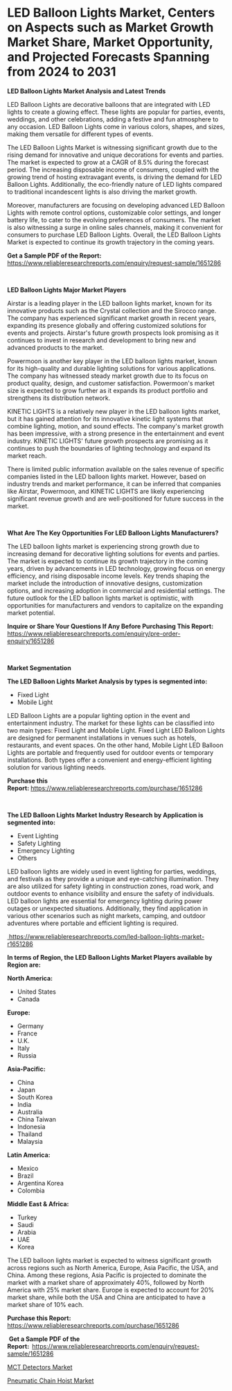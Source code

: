 <p><h1>LED Balloon Lights Market, Centers on Aspects such as Market Growth Market Share, Market Opportunity, and Projected Forecasts Spanning from 2024 to 2031</h1></p><p><strong>LED Balloon Lights Market Analysis and Latest Trends</strong></p>
<p><p>LED Balloon Lights are decorative balloons that are integrated with LED lights to create a glowing effect. These lights are popular for parties, events, weddings, and other celebrations, adding a festive and fun atmosphere to any occasion. LED Balloon Lights come in various colors, shapes, and sizes, making them versatile for different types of events.</p><p>The LED Balloon Lights Market is witnessing significant growth due to the rising demand for innovative and unique decorations for events and parties. The market is expected to grow at a CAGR of 8.5% during the forecast period. The increasing disposable income of consumers, coupled with the growing trend of hosting extravagant events, is driving the demand for LED Balloon Lights. Additionally, the eco-friendly nature of LED lights compared to traditional incandescent lights is also driving the market growth.</p><p>Moreover, manufacturers are focusing on developing advanced LED Balloon Lights with remote control options, customizable color settings, and longer battery life, to cater to the evolving preferences of consumers. The market is also witnessing a surge in online sales channels, making it convenient for consumers to purchase LED Balloon Lights. Overall, the LED Balloon Lights Market is expected to continue its growth trajectory in the coming years.</p></p>
<p><strong>Get a Sample PDF of the Report:&nbsp;</strong> <a href="https://www.reliableresearchreports.com/enquiry/request-sample/1651286">https://www.reliableresearchreports.com/enquiry/request-sample/1651286</a></p>
<p>&nbsp;</p>
<p><strong>LED Balloon Lights Major Market Players</strong></p>
<p><p>Airstar is a leading player in the LED balloon lights market, known for its innovative products such as the Crystal collection and the Sirocco range. The company has experienced significant market growth in recent years, expanding its presence globally and offering customized solutions for events and projects. Airstar's future growth prospects look promising as it continues to invest in research and development to bring new and advanced products to the market.</p><p>Powermoon is another key player in the LED balloon lights market, known for its high-quality and durable lighting solutions for various applications. The company has witnessed steady market growth due to its focus on product quality, design, and customer satisfaction. Powermoon's market size is expected to grow further as it expands its product portfolio and strengthens its distribution network.</p><p>KINETIC LIGHTS is a relatively new player in the LED balloon lights market, but it has gained attention for its innovative kinetic light systems that combine lighting, motion, and sound effects. The company's market growth has been impressive, with a strong presence in the entertainment and event industry. KINETIC LIGHTS' future growth prospects are promising as it continues to push the boundaries of lighting technology and expand its market reach.</p><p>There is limited public information available on the sales revenue of specific companies listed in the LED balloon lights market. However, based on industry trends and market performance, it can be inferred that companies like Airstar, Powermoon, and KINETIC LIGHTS are likely experiencing significant revenue growth and are well-positioned for future success in the market.</p></p>
<p>&nbsp;</p>
<p><strong>What Are The Key Opportunities For LED Balloon Lights Manufacturers?</strong></p>
<p><p>The LED balloon lights market is experiencing strong growth due to increasing demand for decorative lighting solutions for events and parties. The market is expected to continue its growth trajectory in the coming years, driven by advancements in LED technology, growing focus on energy efficiency, and rising disposable income levels. Key trends shaping the market include the introduction of innovative designs, customization options, and increasing adoption in commercial and residential settings. The future outlook for the LED balloon lights market is optimistic, with opportunities for manufacturers and vendors to capitalize on the expanding market potential.</p></p>
<p><strong>Inquire or Share Your Questions If Any Before Purchasing This Report:</strong> <a href="https://www.reliableresearchreports.com/enquiry/pre-order-enquiry/1651286">https://www.reliableresearchreports.com/enquiry/pre-order-enquiry/1651286</a></p>
<p>&nbsp;</p>
<p><strong>Market Segmentation</strong></p>
<p><strong>The LED Balloon Lights Market Analysis by types is segmented into:</strong></p>
<p><ul><li>Fixed Light</li><li>Mobile Light</li></ul></p>
<p><p>LED Balloon Lights are a popular lighting option in the event and entertainment industry. The market for these lights can be classified into two main types: Fixed Light and Mobile Light. Fixed Light LED Balloon Lights are designed for permanent installations in venues such as hotels, restaurants, and event spaces. On the other hand, Mobile Light LED Balloon Lights are portable and frequently used for outdoor events or temporary installations. Both types offer a convenient and energy-efficient lighting solution for various lighting needs.</p></p>
<p><strong>Purchase this Report:&nbsp;</strong><a href="https://www.reliableresearchreports.com/purchase/1651286">https://www.reliableresearchreports.com/purchase/1651286</a></p>
<p>&nbsp;</p>
<p><strong>The LED Balloon Lights Market Industry Research by Application is segmented into:</strong></p>
<p><ul><li>Event Lighting</li><li>Safety Lighting</li><li>Emergency Lighting</li><li>Others</li></ul></p>
<p><p>LED balloon lights are widely used in event lighting for parties, weddings, and festivals as they provide a unique and eye-catching illumination. They are also utilized for safety lighting in construction zones, road work, and outdoor events to enhance visibility and ensure the safety of individuals. LED balloon lights are essential for emergency lighting during power outages or unexpected situations. Additionally, they find application in various other scenarios such as night markets, camping, and outdoor adventures where portable and efficient lighting is required.</p></p>
<p><a href="https://www.reliableresearchreports.com/led-balloon-lights-market-r1651286">&nbsp;https://www.reliableresearchreports.com/led-balloon-lights-market-r1651286</a></p>
<p><strong>In terms of Region, the LED Balloon Lights Market Players available by Region are:</strong></p>
<p>
    <p> <strong> North America: </strong>
        <ul>
            <li>United States</li>
            <li>Canada</li>
        </ul>
        </p> 
    <p> <strong> Europe: </strong>
        <ul>
            <li>Germany</li>
            <li>France</li>
            <li>U.K.</li>
            <li>Italy</li>
            <li>Russia</li>
        </ul>
        </p> 
    <p> <strong> Asia-Pacific: </strong>
        <ul>
            <li>China</li>
            <li>Japan</li>
            <li>South Korea</li>
            <li>India</li>
            <li>Australia</li>
            <li>China Taiwan</li>
            <li>Indonesia</li>
            <li>Thailand</li>
            <li>Malaysia</li>
        </ul>
        </p> 
    <p> <strong> Latin America: </strong>
        <ul>
            <li>Mexico</li>
            <li>Brazil</li>
            <li>Argentina Korea</li>
            <li>Colombia</li>
        </ul>
        </p> 
    <p> <strong> Middle East & Africa: </strong>
        <ul>
            <li>Turkey</li>
            <li>Saudi</li>
            <li>Arabia</li>
            <li>UAE</li>
            <li>Korea</li>
        </ul>
    </p>
    </p>
<p><p>The LED balloon lights market is expected to witness significant growth across regions such as North America, Europe, Asia Pacific, the USA, and China. Among these regions, Asia Pacific is projected to dominate the market with a market share of approximately 40%, followed by North America with 25% market share. Europe is expected to account for 20% market share, while both the USA and China are anticipated to have a market share of 10% each.</p></p>
<p><strong>Purchase this Report: </strong><a href="https://www.reliableresearchreports.com/purchase/1651286">https://www.reliableresearchreports.com/purchase/1651286</a></p>
<p>&nbsp;<strong>Get a Sample PDF of the Report:&nbsp;&nbsp;</strong><a href="https://www.reliableresearchreports.com/enquiry/request-sample/1651286">https://www.reliableresearchreports.com/enquiry/request-sample/1651286</a></p>
<p><strong></strong></p>
<p><p><a href="https://glittery-fuchsia-86a.notion.site/MCT-Detectors-Market-Trends-and-Market-Analysis-forecasted-for-period-2024-2031-50d0716cf6fd4e27bfc62484d6883f6c">MCT Detectors Market</a></p><p><a href="https://github.com/pizolina/Market-Research-Report-List-4/blob/main/pneumatic-chain-hoist-market.md">Pneumatic Chain Hoist Market</a></p></p>